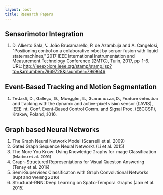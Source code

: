 ```yaml
---
layout: post
title: Research Papers
---
```


## Sensorimotor Integration

1. D. Alberto Sala, V. João Brusamarello, R. de Azambuja and A. Cangelosi, "Positioning control on a collaborative robot by sensor fusion with liquid state machines," 2017 IEEE International Instrumentation and Measurement Technology Conference (I2MTC), Turin, 2017, pp. 1-6. URL: http://ieeexplore.ieee.org/stamp/stamp.jsp?tp=&arnumber=7969728&isnumber=7969646


## Event-Based Tracking and Motion Segmentation

1. Tedaldi, D., Gallego, G., Mueggler, E., Scaramuzza, D., Feature detection and tracking with the dynamic and active-pixel vision sensor (DAVIS), IEEE Int. Conf. Event-Based Control Comm. and Signal Proc. (EBCCSP), Krakow, Poland, 2016.

## Graph based Neural Networks  

1. The Graph Neural Network Model (Scarselli et al. 2009)
2. Gated Graph Sequence Neural Networks	(Li et al.	2015)
3. The More You Know: Using Knowledge Graphs for Image Classification	(Marino et al.	2016)
4. Graph-Structured Representations for Visual Question Answering	(Teney et al.	2016)
5. Semi-Supervised Classification with Graph Convolutional Networks	(Kipf and Welling	2016)
6. Structural-RNN: Deep Learning on Spatio-Temporal Graphs	(Jain et al.	2015)








